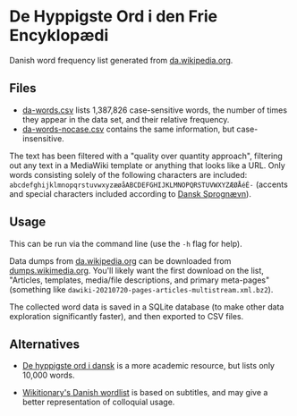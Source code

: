 # De Hyppigste Ord i den Frie Encyklopædi

Danish word frequency list generated from [da.wikipedia.org](https://da.wikipedia.org/).

## Files

* [da-words.csv](./da-words.csv) lists 1,387,826 case-sensitive words, the number of times they appear in the data set, and their relative frequency.
* [da-words-nocase.csv](./da-words.csv) contains the same information, but case-insensitive.


The text has been filtered with a "quality over quantity approach", filtering out any text in a MediaWiki template or anything that looks like a URL. Only words consisting solely of the following characters are included: `abcdefghijklmnopqrstuvwxyzæøåABCDEFGHIJKLMNOPQRSTUVWXYZÆØÅéÉ-` (accents and special characters included according to [Dansk Sprognævn](https://dsn.dk/ordboeger/retskrivningsordbogen/%C2%A7-1-6-bogstaver-og-tegn/%C2%A7-2-tegn/)).

## Usage

This can be run via the command line (use the `-h` flag for help). 

Data dumps from [da.wikipedia.org](https://da.wikipedia.org/) can be downloaded from [dumps.wikimedia.org](https://dumps.wikimedia.org/dawiki/). You'll likely want the first download on the list, "Articles, templates, media/file descriptions, and primary meta-pages" (something like `dawiki-20210720-pages-articles-multistream.xml.bz2`).

The collected word data is saved in a SQLite database (to make other data exploration significantly faster), and then exported to CSV files.

## Alternatives

* [De hyppigste ord i dansk](https://korpus.dsl.dk/resources/details/freq-lemmas.html) is a more academic resource, but lists only 10,000 words.

* [Wikitionary's Danish wordlist](https://en.wiktionary.org/wiki/Wiktionary:Frequency_lists/Danish_wordlist) is based on subtitles, and may give a better representation of colloquial usage.
